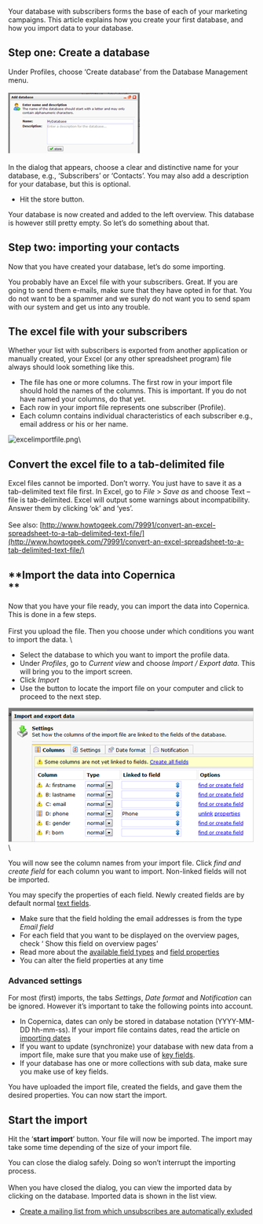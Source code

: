 Your database with subscribers forms the base of each of your marketing
campaigns. This article explains how you create your first database, and
how you import data to your database.

**Step one: Create a database**
-------------------------------

Under Profiles, choose ‘Create database’ from the Database Management
menu. \
\
![](images/New-database-dialog.png "New-database-dialog.png")\
\
 In the dialog that appears, choose a clear and distinctive name for
your database, e.g., ‘Subscribers’ or ‘Contacts’. You may also add a
description for your database, but this is optional.

-   Hit the store button.

Your database is now created and added to the left overview. This
database is however still pretty empty. So let’s do something about
that.

**Step two: importing your contacts**
-------------------------------------

Now that you have created your database, let’s do some importing.

You probably have an Excel file with your subscribers. Great. If you are
going to send them e-mails, make sure that they have opted in for that.
You do not want to be a spammer and we surely do not want you to send
spam with our system and get us into any trouble.

**The excel file with your subscribers**
----------------------------------------

Whether your list with subscribers is exported from another application
or manually created, your Excel (or any other spreadsheet program) file
always should look something like this.

-   The file has one or more columns. The first row in your import file
    should hold the names of the columns. This is important. If you do
    not have named your columns, do that yet.
-   Each row in your import file represents one subscriber (Profile).
-   Each column contains individual characteristics of each subscriber
    e.g., email address or his or her name.  

![](excelimportfile.png "excelimportfile.png")\

**Convert the excel file to a tab-delimited file**
--------------------------------------------------

Excel files cannot be imported. Don’t worry. You just have to save it as
a tab-delimited text file first. In Excel, go to *File* \> *Save as* and
choose Text – file is tab-delimited. Excel will output some warnings
about incompatibility. Answer them by clicking ‘ok’ and ‘yes’.\
\
See
also: [http://www.howtogeek.com/79991/convert-an-excel-spreadsheet-to-a-tab-delimited-text-file/](http://www.howtogeek.com/79991/convert-an-excel-spreadsheet-to-a-tab-delimited-text-file/)

**Import the data into Copernica\
**
---------------------------------

Now that you have your file ready, you can import the data into
Copernica. This is done in a few steps. \
\
First you upload the file. Then you choose under which conditions you
want to import the data. \

-   Select the database to which you want to import the profile data. 
-   Under *Profiles*, go to *Current view* and choose *Import / Export
    data*. This will bring you to the import screen. 
-   Click *Import* 
-   Use the button to locate the import file on your computer and click
    to proceed to the next step. 

![](images/import-dialog-tab1.png "Documentation/import-dialog-tab1.png")\

You will now see the column names from your import file. Click *find and
create field* for each column you want to import. Non-linked fields will
not be imported.

You may specify the properties of each field. Newly created fields are
by default normal [text
fields](https://www.copernica.com/en/support/database-and-collection-field-types).

-   Make sure that the field holding the email addresses is from the
    type *Email field*
-   For each field that you want to be displayed on the overview pages,
    check ‘ Show this field on overview pages’
-   Read more about the [available field
    types](http://www.copernica.com/en/support/database-and-collection-field-types)
    and [field
    properties](http://www.copernica.com/en/support/database-field-settings-and-options)
-   You can alter the field properties at any time

### Advanced settings

For most (first) imports, the tabs *Settings*, *Date format* and
*Notification* can be ignored. However it’s important to take the
following points into account.

-   In Copernica, dates can only be stored in database notation
    (YYYY-MM-DD hh-mm-ss). If your import file contains dates, read the
    article on [importing
    dates](http://www.copernica.com/en/support/importing-dates-with-format-conversion)
-   If you want to update (synchronize) your database with new data from
    a import file, make sure that you make use of [key
    fields](http://www.copernica.com/en/support/what-are-key-fields).
-   If your database has one or more collections with sub data, make
    sure you make use of key fields. 

You have uploaded the import file, created the fields, and gave them the
desired properties. You can now start the import.

Start the import
----------------

Hit the ‘**start import**’ button. Your file will now be imported. The
import may take some time depending of the size of your import file.

You can close the dialog safely. Doing so won’t interrupt the importing
process.\
\
When you have closed the dialog, you can view the imported data by
clicking on the database. Imported data is shown in the list view.  

-   [Create a mailing list from which unsubscribes are automatically
    exluded](http://www.copernica.com/en/support/create-a-mailing-list)


